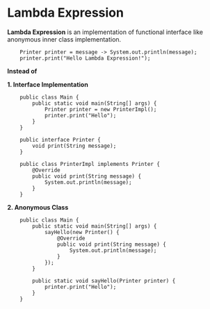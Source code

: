 # Lambda Expression
**Lambda Expression** is an implementation of functional interface like anonymous inner class implementation.

        Printer printer = message -> System.out.println(message);
        printer.print("Hello Lambda Expression!");

**Instead of**

**1. Interface Implementation**

        public class Main {
            public static void main(String[] args) {
                Printer printer = new PrinterImpl();
                printer.print("Hello");
            }
        }

        public interface Printer {
            void print(String message);
        }

        public class PrinterImpl implements Printer {
            @Override
            public void print(String message) {
                System.out.println(message);
            }
        }

**2. Anonymous Class**

        public class Main {
            public static void main(String[] args) {
                sayHello(new Printer() {
                    @Override
                    public void print(String message) {
                        System.out.println(message);
                    }
                });
            }

            public static void sayHello(Printer printer) {
                printer.print("Hello");
            }
        }
